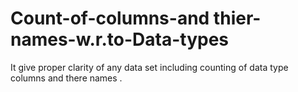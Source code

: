 # Count-of-columns-and thier-names-w.r.to-Data-types
It give proper clarity of  any data set including counting of data type columns and there names .

